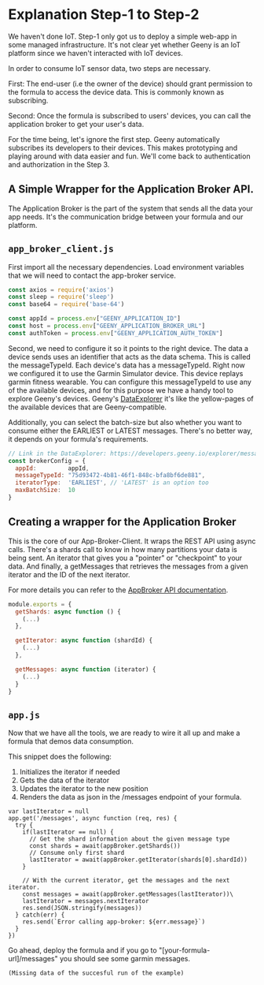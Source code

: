 # Explanation Step-1 to Step-2

We haven't done IoT. Step-1 only got us to deploy a simple web-app in some managed
infrastructure. It's not clear yet whether Geeny is an IoT platform since we haven't
interacted with IoT devices.

In order to consume IoT sensor data, two steps are necessary.

First: The end-user (i.e the owner of the device) should grant permission to the
formula to access the device data. This is commonly known as subscribing.

Second: Once the formula is subscribed to users' devices, you can call the
application broker to get your user's data.

For the time being, let's ignore the first step. Geeny automatically subscribes its
developers to their devices. This makes prototyping and playing around with data
easier and fun. We'll come back to authentication and authorization in the Step 3.

## A Simple Wrapper for the Application Broker API.

The Application Broker is the part of the system that sends all the data your app
needs. It's the communication bridge between your formula and our platform.

## `app_broker_client.js`

First import all the necessary dependencies. Load environment variables that we will
need to contact the app-broker service.

```javascript
const axios = require('axios')
const sleep = require('sleep')
const base64 = require('base-64')

const appId = process.env["GEENY_APPLICATION_ID"]
const host = process.env["GEENY_APPLICATION_BROKER_URL"]
const authToken = process.env["GEENY_APPLICATION_AUTH_TOKEN"]
```
Second, we need to configure it so it points to the right device. The data a device
sends uses an identifier that acts as the data schema. This is called the
messageTypeId. Each device's data has a messageTypeId. Right now we configured it to
use the Garmin Simulator device. This device replays garmin fitness wearable. You can
configure this messageTypeId to use any of the available devices, and for this
purpose we have a handy tool to explore Geeny's devices. Geeny's
[DataExplorer](https://developers.geeny.io/explorer) it's like the yellow-pages of
the available devices that are Geeny-compatible.

Additionally, you can select the batch-size but also whether you want to consume
either the EARLIEST or LATEST messages. There's no better way, it depends on your
formula's requirements.

```javascript
// Link in the DataExplorer: https://developers.geeny.io/explorer/message-types/75d93472-4b81-46f1-848c-bfa8bf6de881
const brokerConfig = {
  appId:         appId,
  messageTypeId: "75d93472-4b81-46f1-848c-bfa8bf6de881",
  iteratorType:  'EARLIEST', // 'LATEST' is an option too
  maxBatchSize:  10
}
```

## Creating a wrapper for the Application Broker ##

This is the core of our App-Broker-Client. It wraps the REST API using async
calls. There's a shards call to know in how many partitions your data is being
sent. An iterator that gives you a "pointer" or "checkpoint" to your data. And
finally, a getMessages that retrieves the messages from a given iterator and the ID
of the next iterator.

For more details you can refer to the [AppBroker API
documentation](https://docs.geeny.io/api/application-broker/).


```javascript
module.exports = {
  getShards: async function () {
    (...)
  },

  getIterator: async function (shardId) {
    (...)
  },

  getMessages: async function (iterator) {
    (...)
  }
}
```

## `app.js`

Now that we have all the tools, we are ready to wire it all up and make a formula
that demos data consumption.

This snippet does the following:

1. Initializes the iterator if needed
2. Gets the data of the iterator
3. Updates the iterator to the new position
4. Renders the data as json in the /messages endpoint of your formula.

```
var lastIterator = null
app.get('/messages', async function (req, res) {
  try {
    if(lastIterator == null) {
	  // Get the shard information about the given message type
      const shards = await(appBroker.getShards())
      // Consume only first shard
      lastIterator = await(appBroker.getIterator(shards[0].shardId))
    }

    // With the current iterator, get the messages and the next iterator.
    const messages = await(appBroker.getMessages(lastIterator))\
    lastIterator = messages.nextIterator
    res.send(JSON.stringify(messages))
  } catch(err) {
    res.send(`Error calling app-broker: ${err.message}`)
  }
})
```

Go ahead, deploy the formula and if you go to  "[your-formula-url]/messages" you
should see some garmin messages.

```
(Missing data of the succesful run of the example)
```
